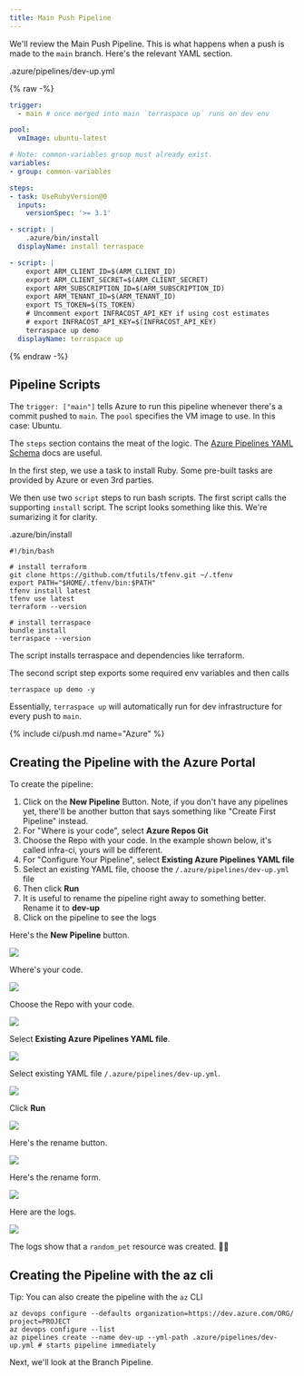```yaml
---
title: Main Push Pipeline
---
```


We'll review the Main Push Pipeline. This is what happens when a push is made to the `main` branch. Here's the relevant YAML section.

.azure/pipelines/dev-up.yml

{% raw -%}
```yaml
trigger:
  - main # once merged into main `terraspace up` runs on dev env

pool:
  vmImage: ubuntu-latest

# Note: common-variables group must already exist.
variables:
- group: common-variables

steps:
- task: UseRubyVersion@0
  inputs:
    versionSpec: '>= 3.1'

- script: |
    .azure/bin/install
  displayName: install terraspace

- script: |
    export ARM_CLIENT_ID=$(ARM_CLIENT_ID)
    export ARM_CLIENT_SECRET=$(ARM_CLIENT_SECRET)
    export ARM_SUBSCRIPTION_ID=$(ARM_SUBSCRIPTION_ID)
    export ARM_TENANT_ID=$(ARM_TENANT_ID)
    export TS_TOKEN=$(TS_TOKEN)
    # Uncomment export INFRACOST_API_KEY if using cost estimates
    # export INFRACOST_API_KEY=$(INFRACOST_API_KEY)
    terraspace up demo
  displayName: terraspace up
```
{% endraw -%}

## Pipeline Scripts

The `trigger: ["main"]` tells Azure to run this pipeline whenever there's a commit pushed to `main`. The `pool` specifies the VM image to use. In this case: Ubuntu.

The `steps` section contains the meat of the logic. The [Azure Pipelines YAML Schema](https://docs.microsoft.com/en-us/azure/devops/pipelines/yaml-schema/steps?view=azure-pipelines) docs are useful.

In the first step, we use a task to install Ruby. Some pre-built tasks are provided by Azure or even 3rd parties.

We then use two `script` steps to run bash scripts. The first script calls the supporting `install` script. The script looks something like this. We're sumarizing it for clarity.

.azure/bin/install

    #!/bin/bash

    # install terraform
    git clone https://github.com/tfutils/tfenv.git ~/.tfenv
    export PATH="$HOME/.tfenv/bin:$PATH"
    tfenv install latest
    tfenv use latest
    terraform --version

    # install terraspace
    bundle install
    terraspace --version

The script installs terraspace and dependencies like terraform.

The second script step exports some required env variables and then calls

    terraspace up demo -y

Essentially, `terraspace up` will automatically run for dev infrastructure for every push to `main`.

{% include ci/push.md name="Azure" %}

## Creating the Pipeline with the Azure Portal

To create the pipeline:

1. Click on the **New Pipeline** Button. Note, if you don't have any pipelines yet, there'll be another button that says something like "Create First Pipeline" instead.
2. For "Where is your code", select **Azure Repos Git**
3. Choose the Repo with your code. In the example shown below, it's called infra-ci, yours will be different.
4. For "Configure Your Pipeline", select **Existing Azure Pipelines YAML file**
5. Select an existing YAML file, choose the `/.azure/pipelines/dev-up.yml` file
6. Then click **Run**
7. It is useful to rename the pipeline right away to something better. Rename it to **dev-up**
8. Click on the pipeline to see the logs

Here's the **New Pipeline** button.

![](https://img.boltops.com/images/terraspace/cloud/ci/azure/push/pipeline-new-button.png)

Where's your code.

![](https://img.boltops.com/images/terraspace/cloud/ci/azure/push/pipeline-wheres-your-code.png)

Choose the Repo with your code.

![](https://img.boltops.com/images/terraspace/cloud/ci/azure/push/pipeline-select.png)

Select **Existing Azure Pipelines YAML file**.

![](https://img.boltops.com/images/terraspace/cloud/ci/azure/push/pipeline-existing-yaml.png)

Select existing YAML file `/.azure/pipelines/dev-up.yml`.

![](https://img.boltops.com/images/terraspace/cloud/ci/azure/push/pipeline-select-dev-up.png)

Click **Run**

![](https://img.boltops.com/images/terraspace/cloud/ci/azure/push/pipeline-run.png)

Here's the rename button.

![](https://img.boltops.com/images/terraspace/cloud/ci/azure/push/pipeline-rename-button.png)

Here's the rename form.

![](https://img.boltops.com/images/terraspace/cloud/ci/azure/push/pipeline-rename-form.png)

Here are the logs.

![](https://img.boltops.com/images/terraspace/cloud/ci/azure/push/pipeline-logs.png)

The logs show that a `random_pet` resource was created. 🐶🎉

## Creating the Pipeline with the az cli

Tip: You can also create the pipeline with the `az` CLI

    az devops configure --defaults organization=https://dev.azure.com/ORG/ project=PROJECT
    az devops configure --list
    az pipelines create --name dev-up --yml-path .azure/pipelines/dev-up.yml # starts pipeline immediately

Next, we'll look at the Branch Pipeline.
